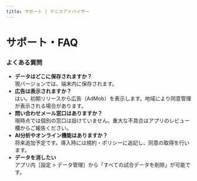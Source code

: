 ```yaml
---
title: サポート | テニスアドバイザー
---
```


<link rel="stylesheet" href="assets/style.css"/>

<div class="container">
  <h1>サポート・FAQ</h1>
  <div class="card">
    <h3>よくある質問</h3>
    <ul>
      <li><strong>データはどこに保存されますか？</strong><br/>現バージョンでは、端末内に保存されます。</li>
      <li><strong>広告は表示されますか？</strong><br/>はい。初期リリースから広告（AdMob）を表示します。地域により同意管理が表示される場合があります。</li>
      <li><strong>問い合わせメール窓口はありますか？</strong><br/>現時点では個別の窓口は設けていません。重大な不具合はアプリのレビュー欄からご報告ください。</li>
      <li><strong>AI分析やオンライン機能はありますか？</strong><br/>将来追加予定です。導入時には規約・ポリシーに追記し、同意の取得を行います。</li>
      <li><strong>データを消したい</strong><br/>アプリ内［設定 &gt; データ管理］から「すべての試合データを削除」が可能です。</li>
    </ul>
  </div>
</div>